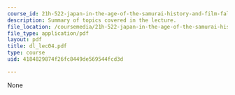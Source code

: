 ```yaml
---
course_id: 21h-522-japan-in-the-age-of-the-samurai-history-and-film-fall-2006
description: Summary of topics covered in the lecture.
file_location: /coursemedia/21h-522-japan-in-the-age-of-the-samurai-history-and-film-fall-2006/4184829874f26fc8449de569544fcd3d_dl_lec04.pdf
file_type: application/pdf
layout: pdf
title: dl_lec04.pdf
type: course
uid: 4184829874f26fc8449de569544fcd3d

---
```

None